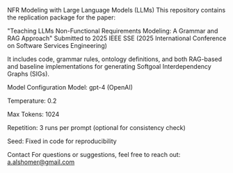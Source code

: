 NFR Modeling with Large Language Models (LLMs)
This repository contains the replication package for the paper:

"Teaching LLMs Non-Functional Requirements Modeling: A Grammar and RAG Approach"
Submitted to 2025 IEEE SSE (2025 International Conference on Software Services Engineering)


It includes code, grammar rules, ontology definitions, and both RAG-based and baseline implementations for generating Softgoal Interdependency Graphs (SIGs).




Model Configuration
Model: gpt-4 (OpenAI)

Temperature: 0.2

Max Tokens: 1024

Repetition: 3 runs per prompt (optional for consistency check)

Seed: Fixed in code for reproducibility

Contact
For questions or suggestions, feel free to reach out:
a.alshomer@gmail.com 
